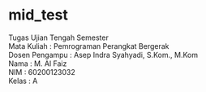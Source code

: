 # mid_test

Tugas Ujian Tengah Semester <br>
Mata Kuliah    : Pemrograman Perangkat Bergerak <br>
Dosen Pengampu : Asep Indra Syahyadi, S.Kom., M.Kom <br>
Nama           : M. Al Faiz <br>
NIM            : 60200123032 <br>
Kelas          : A <br>
